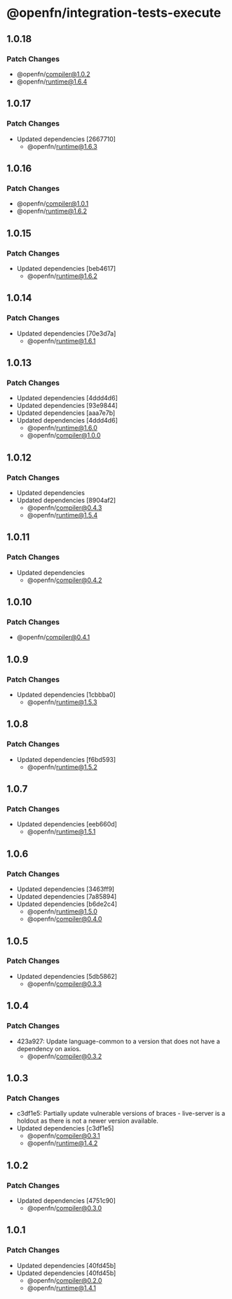 # @openfn/integration-tests-execute

## 1.0.18

### Patch Changes

- @openfn/compiler@1.0.2
- @openfn/runtime@1.6.4

## 1.0.17

### Patch Changes

- Updated dependencies [2667710]
  - @openfn/runtime@1.6.3

## 1.0.16

### Patch Changes

- @openfn/compiler@1.0.1
- @openfn/runtime@1.6.2

## 1.0.15

### Patch Changes

- Updated dependencies [beb4617]
  - @openfn/runtime@1.6.2

## 1.0.14

### Patch Changes

- Updated dependencies [70e3d7a]
  - @openfn/runtime@1.6.1

## 1.0.13

### Patch Changes

- Updated dependencies [4ddd4d6]
- Updated dependencies [93e9844]
- Updated dependencies [aaa7e7b]
- Updated dependencies [4ddd4d6]
  - @openfn/runtime@1.6.0
  - @openfn/compiler@1.0.0

## 1.0.12

### Patch Changes

- Updated dependencies
- Updated dependencies [8904af2]
  - @openfn/compiler@0.4.3
  - @openfn/runtime@1.5.4

## 1.0.11

### Patch Changes

- Updated dependencies
  - @openfn/compiler@0.4.2

## 1.0.10

### Patch Changes

- @openfn/compiler@0.4.1

## 1.0.9

### Patch Changes

- Updated dependencies [1cbbba0]
  - @openfn/runtime@1.5.3

## 1.0.8

### Patch Changes

- Updated dependencies [f6bd593]
  - @openfn/runtime@1.5.2

## 1.0.7

### Patch Changes

- Updated dependencies [eeb660d]
  - @openfn/runtime@1.5.1

## 1.0.6

### Patch Changes

- Updated dependencies [3463ff9]
- Updated dependencies [7a85894]
- Updated dependencies [b6de2c4]
  - @openfn/runtime@1.5.0
  - @openfn/compiler@0.4.0

## 1.0.5

### Patch Changes

- Updated dependencies [5db5862]
  - @openfn/compiler@0.3.3

## 1.0.4

### Patch Changes

- 423a927: Update language-common to a version that does not have a dependency on axios.
  - @openfn/compiler@0.3.2

## 1.0.3

### Patch Changes

- c3df1e5: Partially update vulnerable versions of braces - live-server is a holdout as there is not a newer version available.
- Updated dependencies [c3df1e5]
  - @openfn/compiler@0.3.1
  - @openfn/runtime@1.4.2

## 1.0.2

### Patch Changes

- Updated dependencies [4751c90]
  - @openfn/compiler@0.3.0

## 1.0.1

### Patch Changes

- Updated dependencies [40fd45b]
- Updated dependencies [40fd45b]
  - @openfn/compiler@0.2.0
  - @openfn/runtime@1.4.1
